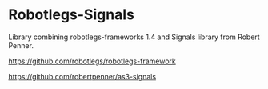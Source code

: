 Robotlegs-Signals
=================

Library combining robotlegs-frameworks 1.4 and Signals library from Robert Penner.

https://github.com/robotlegs/robotlegs-framework

https://github.com/robertpenner/as3-signals
